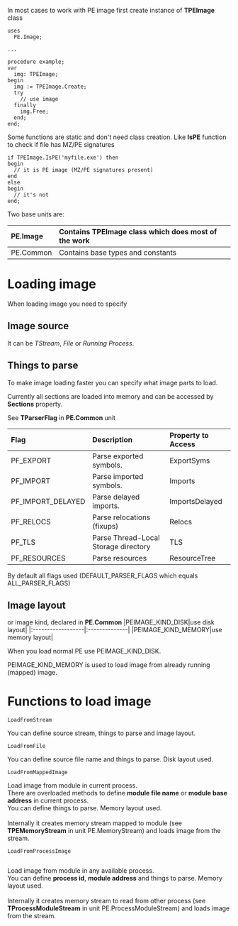 In most cases to work with PE image first create instance of **TPEImage** class

```
uses
  PE.Image;

...

procedure example;
var
  img: TPEImage;
begin
  img := TPEImage.Create;
  try
    // use image
  finally
    img.Free;
  end;
end;
```

Some functions are static and don't need class creation. Like **IsPE** function to check if file has MZ/PE signatures

```
if TPEImage.IsPE('myfile.exe') then
begin
  // it is PE image (MZ/PE signatures present)
end
else
begin
  // it's not
end;
```

Two base units are:

|PE.Image|Contains TPEImage class which does most of the work|
|:-------|:--------------------------------------------------|
|PE.Common|Contains base types and constants|

# Loading image #

When loading image you need to specify

## Image source ##

It can be _TStream_, _File_ or _Running Process_.

## Things to parse ##

To make image loading faster you can specify what image parts to load.

Currently all sections are loaded into memory and can be accessed by **Sections** property.

See **TParserFlag** in **PE.Common** unit

|Flag|Description|Property to Access|
|:---|:----------|:-----------------|
|PF\_EXPORT|Parse exported symbols.|ExportSyms|
|PF\_IMPORT|Parse imported symbols.|Imports|
|PF\_IMPORT\_DELAYED|Parse delayed imports.|ImportsDelayed|
|PF\_RELOCS|Parse relocations (fixups)|Relocs|
|PF\_TLS|Parse Thread-Local Storage directory|TLS|
|PF\_RESOURCES|Parse resources|ResourceTree|

By default all flags used (DEFAULT\_PARSER\_FLAGS which equals ALL\_PARSER\_FLAGS)

## Image layout ##
or image kind, declared in **PE.Common**
|PEIMAGE\_KIND\_DISK|use disk layout|
|:------------------|:--------------|
|PEIMAGE\_KIND\_MEMORY|use memory layout|

When you load normal PE use PEIMAGE\_KIND\_DISK.

PEIMAGE\_KIND\_MEMORY is used to load image from already running (mapped) image.

# Functions to load image #

```
LoadFromStream
```
You can define source stream, things to parse and image layout.

```
LoadFromFile
```
You can define source file name and things to parse. Disk layout used.

```
LoadFromMappedImage
```
Load image from module in current process.<br>
There are overloaded methods to define <b>module file name</b> or <b>module base address</b> in current process.<br>
You can define things to parse. Memory layout used.<br>
<br>
Internally it creates memory stream mapped to module (see <b>TPEMemoryStream</b> in unit PE.MemoryStream) and loads image from the stream.<br>
<pre><code>LoadFromProcessImage<br>
</code></pre>
Load image from module in any available process.<br>
You can define <b>process id</b>, <b>module address</b> and things to parse. Memory layout used.<br>
<br>
Internally it creates memory stream to read from other process (see <b>TProcessModuleStream</b> in unit PE.ProcessModuleStream) and loads image from the stream.